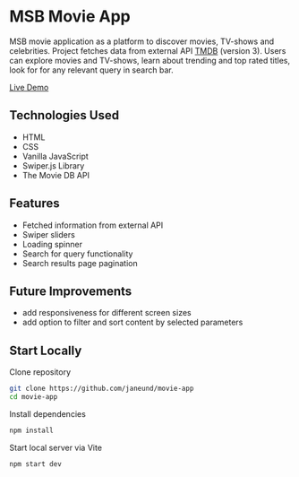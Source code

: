 # MSB Movie App

MSB movie application as a platform to discover movies, TV-shows and celebrities. Project fetches data from external API [TMDB](https://www.themoviedb.org/) (version 3). Users can explore movies and TV-shows, learn about trending and top rated titles, look for for any relevant query in search bar.

[Live Demo](https://movie-app-msb.netlify.app)

## Technologies Used

- HTML
- CSS
- Vanilla JavaScript
- Swiper.js Library
- The Movie DB API

## Features

- Fetched information from external API
- Swiper sliders
- Loading spinner
- Search for query functionality
- Search results page pagination

## Future Improvements

- add responsiveness for different screen sizes
- add option to filter and sort content by selected parameters

## Start Locally

Clone repository

```bash
git clone https://github.com/janeund/movie-app
cd movie-app
```

Install dependencies

```bash
npm install
```

Start local server via Vite

```bash
npm start dev
```
